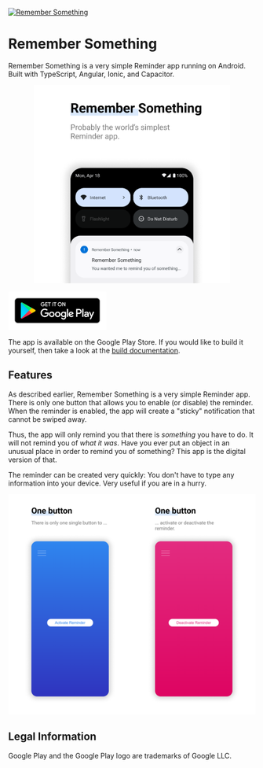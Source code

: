 [![Remember Something](https://github.com/MBuchalik/remember-something/actions/workflows/main.yml/badge.svg)](https://github.com/MBuchalik/remember-something/actions/workflows/main.yml)

# Remember Something

Remember Something is a very simple Reminder app running on Android. Built with TypeScript, Angular, Ionic, and Capacitor.

<p align="center">
  <img src="docs/images/head-image.png" alt="Remember Something Head Image" width="400px">
</p>

<a href="https://play.google.com/store/apps/details?id=de.martin_buchalik.remember_something" rel="noreferrer">
  <img alt="Get it on Google Play" src="docs/images/google-play-badge.png" width="200px">
</a>

The app is available on the Google Play Store. If you would like to build it yourself, then take a look at the [build documentation](docs/build.md).

## Features

As described earlier, Remember Something is a very simple Reminder app. There is only one button that allows you to enable (or disable) the reminder. When the reminder is enabled, the app will create a "sticky" notification that cannot be swiped away.

Thus, the app will only remind you that there is _something_ you have to do. It will not remind you of _what it was_. Have you ever put an object in an unusual place in order to remind you of something? This app is the digital version of that.

The reminder can be created very quickly: You don't have to type any information into your device. Very useful if you are in a hurry.

<div>
  <img src="docs/images/reminder-inactive.png" width="50%"><img src="docs/images/reminder-active.png" width="50%">
</div>

## Legal Information

Google Play and the Google Play logo are trademarks of Google LLC.
